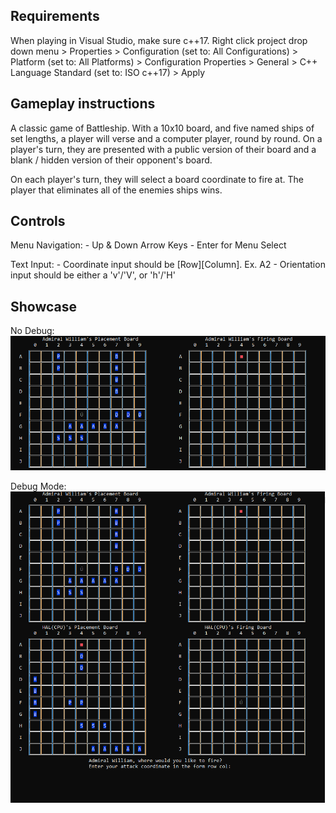 ## Requirements
When playing in Visual Studio, make sure c++17.
Right click project drop down menu > Properties > Configuration (set to: All Configurations) > Platform (set to: All Platforms) > Configuration Properties > General > C++ Language Standard (set to: ISO c++17) > Apply


## Gameplay instructions
A classic game of Battleship. With a 10x10 board, and five named ships of set lengths, a player will verse and a computer player, round by round. On a player's turn, they are presented with a public version of their board and a blank / hidden version of their opponent's board.

On each player's turn, they will select a board coordinate to fire at. The player that eliminates all of the enemies ships wins.

## Controls
Menu Navigation:
    - Up & Down Arrow Keys
    - Enter for Menu Select

Text Input:
    - Coordinate input should be [Row][Column]. Ex. A2
    - Orientation input should be either a 'v'/'V', or 'h'/'H'

## Showcase

No Debug:
![NoDebug](./Docs/BattleshipDemo.PNG)

Debug Mode:
![NoDebug](./Docs/BattleshipDemoDebug.PNG)